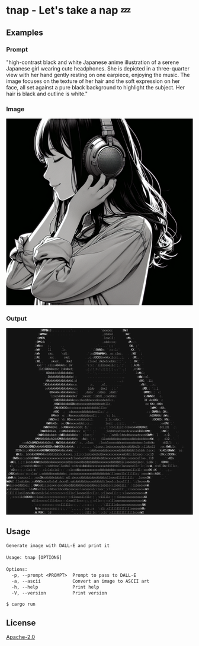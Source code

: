 # tnap - Let's take a nap 💤

## Examples

### Prompt

"high-contrast black and white Japanese anime illustration of a serene Japanese girl wearing cute headphones. She is depicted in a three-quarter view with her hand gently resting on one earpiece, enjoying the music. The image focuses on the texture of her hair and the soft expression on her face, all set against a pure black background to highlight the subject. Her hair is black and outline is white."

### Image

![girl_with_headphone.png](./examples/girl_with_headphone.png)

### Output

![girl_with_headphone_ascii.png](./examples/girl_with_headphone_ascii.png)

## Usage

```
Generate image with DALL-E and print it

Usage: tnap [OPTIONS]

Options:
  -p, --prompt <PROMPT>  Prompt to pass to DALL-E
  -a, --ascii            Convert an image to ASCII art
  -h, --help             Print help
  -V, --version          Print version
```

```sh
$ cargo run 
```

## License

[Apache-2.0](./LICENSE)
